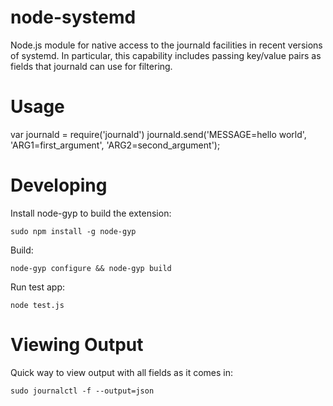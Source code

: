 node-systemd
============

Node.js module for native access to the journald facilities in recent versions of systemd. In particular, this capability includes passing key/value pairs as fields that journald can use for filtering.

Usage
=====

var journald = require('journald')
journald.send('MESSAGE=hello world', 'ARG1=first_argument', 'ARG2=second_argument');

Developing
==========

Install node-gyp to build the extension:

    sudo npm install -g node-gyp

Build:

    node-gyp configure && node-gyp build

Run test app:

    node test.js

Viewing Output
==============

Quick way to view output with all fields as it comes in:

    sudo journalctl -f --output=json
